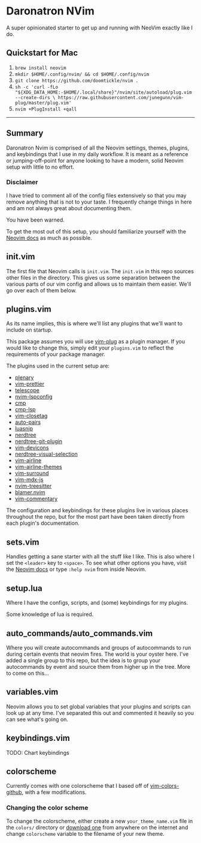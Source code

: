 # Daronatron NVim

A super opinionated starter to get up and running with NeoVim exactly like I do.

## Quickstart for Mac

1. `brew install neovim`
1. `mkdir $HOME/.config/nvim/ && cd $HOME/.config/nvim`
1. `git clone https://github.com/doomtickle/nvim .`
1. `sh -c 'curl -fLo "${XDG_DATA_HOME:-$HOME/.local/share}"/nvim/site/autoload/plug.vim --create-dirs \
       https://raw.githubusercontent.com/junegunn/vim-plug/master/plug.vim'`
1. `nvim +PlugInstall +qall`

---

## Summary

Daronatron Nvim is comprised of all the Neovim settings, themes, plugins, and keybindings that
I use in my daily workflow. It is meant as a reference or jumping-off-point for anyone looking to
have a modern, solid Neovim setup with little to no effort.

### Disclaimer

I have tried to comment all of the config files extensively so that you may remove anything that is
not to your taste. I frequently change things in here and am not always great about documenting them.

You have been warned.

To get the most out of this setup, you should familiarize yourself with the [Neovim docs](https://neovim.io/doc/)
as much as possible.

## init.vim

The first file that Neovim calls is `init.vim`. The `init.vim` in this repo sources other files in the directory.
This gives us some separation between the various parts of our vim config and allows us to maintain them easier.
We'll go over each of them below.

## plugins.vim

As its name implies, this is where we'll list any plugins that we'll want to include on startup.

This package assumes you will use [vim-plug](https://github.com/junegunn/vim-plug) as a plugin manager.
If you would like to change this, simply edit your `plugins.vim` to reflect the requirements of your package manager.

The plugins used in the current setup are:

- [plenary](https://github.com/nvim-lua/plenary.nvim)
- [vim-prettier](https://github.com/prettier/vim-prettier)
- [telescope](https://github.com/nvim-telescope/telescope.nvim)
- [nvim-lspconfig](https://github.com/neovim/nvim-lspconfig)
- [cmp](https://github.com/hrsh7th/nvim-cmp)
- [cmp-lsp](https://github.com/hrsh7th/cmp-nvim-lsp)
- [vim-closetag](https://github.com/alvan/vim-closetag)
- [auto-pairs](https://github.com/jiangmiao/auto-pairs)
- [luasnip](https://github.com/L3MON4D3/LuaSnip)
- [nerdtree](https://github.com/preservim/nerdtree)
- [nerdtree-git-plugin](https://github.com/Xuyuanp/nerdtree-git-plugin)
- [vim-devicons](https://github.com/ryanoasis/vim-devicons)
- [nerdtree-visual-selection](https://github.com/PhilRunninger/nerdtree-visual-selection)
- [vim-airline](https://github.com/vim-airline/vim-airline)
- [vim-airline-themes](https://github.com/vim-airline/vim-airline-themes)
- [vim-surround](https://github.com/tpope/vim-surround)
- [vim-mdx-js](https://github.com/jxnblk/vim-mdx-js)
- [nvim-treesitter](https://github.com/nvim-treesitter/nvim-treesitter)
- [blamer.nvim](https://github.com/APZelos/blamer.nvim)
- [vim-commentary](https://github.com/tpope/vim-commentary)

The configuration and keybindings for these plugins live in various places throughout the repo,
but for the most part have been taken directly from each plugin's documentation.

## sets.vim

Handles getting a sane starter with all the stuff like I like. This is also where I set the `<leader>` key to `<space>`.
To see what other options you have, visit the [Neovim docs](https://neovim.io/doc/) or type `:help nvim` from inside Neovim.

## setup.lua

Where I have the configs, scripts, and (some) keybindings for my plugins.

Some knowledge of lua is required.

## auto_commands/auto_commands.vim

Where you will create autocommands and groups of autocommands to run during certain events that neovim fires. The world is your oyster here. I've added a single group to this repo, but the idea is to group your autocommands by event and source them from higher up in the tree. More to come on this...

## variables.vim

Neovim allows you to set global variables that your plugins and scripts can look up at any time. I've separated this out and commented it heavily so you can see what's going on.

## keybindings.vim

TODO: Chart keybindings

## colorscheme

Currently comes with one colorscheme that I based off of [vim-colors-github](https://vimcolorschemes.com/acarapetis/vim-colors-github), with a few modifications.

### Changing the color scheme

To change the colorscheme, either create a new `your_theme_name.vim` file in the `colors/` directory or [download one](https://vimcolorschemes.com) from anywhere on the internet and change `colorscheme` variable to the filename of your new theme.
